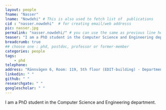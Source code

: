 ```yaml
---
layout: people
fname: "Nasser"
lname: "Nowdehi" # This is also used to fetch list of  publications
cid : "nasser.nowdehi"  # for creating email/web addresss
pic: nasser.jpg
permalink: "nasser.nowdehi/" # you can use the same as previous line here
teaser: "I am a PhD student in the Computer Science and Engineering department."
breadcrumb: true
## choose one : phd, postdoc, professor or former-member
categories: people
tags:
    - phd
telephone: 
address: "Rännvägen 6, Room: 119, 5th floor (EDIT-building) - Department of Computer Science and Engineering, Chalmers University of Technology, 412-96, Gothenburg, Sweden"
linkedin: " "
github: " "
researchgate: " "
googlescholar: " "
---
```

I am a PhD student in the Computer Science and Engineering department.